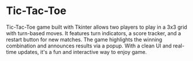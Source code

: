 # Tic-Tac-Toe
Tic-Tac-Toe game built with Tkinter allows two players to play in a 3x3 grid with turn-based moves. It features turn indicators, a score tracker, and a restart button for new matches. The game highlights the winning combination and announces results via a popup. With a clean UI and real-time updates, it's a fun and interactive way to enjoy game.
